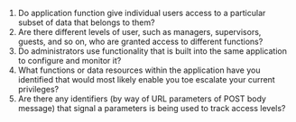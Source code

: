 1. Do application function give individual users access to a particular subset of data that belongs to them?
2. Are there different levels of user, such as managers, supervisors, guests, and so on, who are granted access to different functions?
3. Do administrators use functionality that is built into the same application to configure and monitor it?
4. What functions or data resources within the application have you identified that would most likely enable you toe escalate your current privileges?
5. Are there any identifiers (by way of URL parameters of POST body message) that signal a parameters is being used to track access levels?
